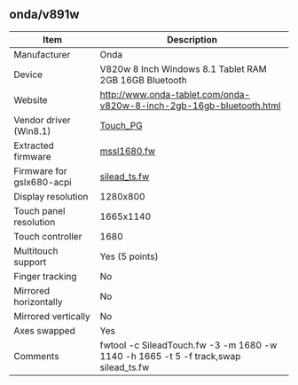 onda/v891w
----------

| Item | Description |
|------|-------------|
| Manufacturer            | Onda                 |
| Device                  | V820w 8 Inch Windows 8.1 Tablet RAM 2GB 16GB Bluetooth |
| Website                 | http://www.onda-tablet.com/onda-v820w-8-inch-2gb-16gb-bluetooth.html |
| Vendor driver (Win8.1)  | [Touch_PG](Touch_PG) |
| Extracted firmware      | [mssl1680.fw](mssl1680.fw) |
| Firmware for gslx680-acpi | [silead_ts.fw](silead_ts.fw) |
| Display resolution      | 1280x800 |
| Touch panel resolution  | 1665x1140 |
| Touch controller        | 1680 |
| Multitouch support      | Yes (5 points) |
| Finger tracking         | No |
| Mirrored horizontally   | No |
| Mirrored vertically     | No |
| Axes swapped            | Yes |
| Comments                | fwtool -c SileadTouch.fw -3 -m 1680 -w 1140 -h 1665 -t 5 -f track,swap silead_ts.fw |
